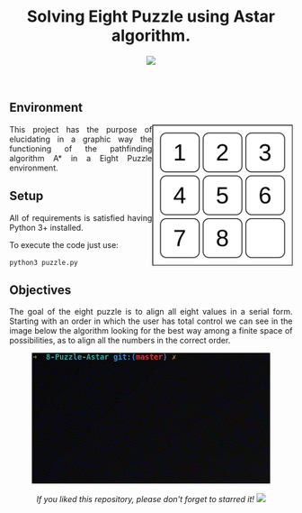 <h1 align="center">Solving Eight Puzzle using Astar algorithm.</h1>

<p align="center"> 
  <img src="https://img.shields.io/badge/Python-v3.8.2-blue"/>
</p>

</br>

## Environment
<p align="justify"> 
  <img src="media/eight_puzzle.png" alt="EightAstar" align="right" width="250">
  <a>This project has the purpose of elucidating in a graphic way the functioning of the pathfinding algorithm A* in a Eight Puzzle environment.</a>  
</p>
  

## Setup
<p align="justify"> 
 <a>All of requirements is satisfied having Python 3+ installed.</a>
  
 <a>To execute the code just use:</a>
</p>

```shell
python3 puzzle.py
```

## Objectives
<p align="justify"> 
  The goal of the eight puzzle is to align all eight values in a serial form. Starting with an order in which the user has total control we can see in the image below the algorithm looking for the best way among a finite space of possibilities, as to align all the numbers in the correct order.
</p>

<p align="center"> 
  <img src="media/eight_puzzle.gif" alt="EightAstar"/>
</p>  

<p align="center"> 
  <i>If you liked this repository, please don't forget to starred it!</i>
  <img src="https://img.shields.io/github/stars/victorkich/EightAstar?style=social"/>
</p>
